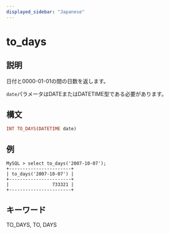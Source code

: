 ```yaml
---
displayed_sidebar: "Japanese"
---
```


# to_days

## 説明

日付と0000-01-01の間の日数を返します。

`date`パラメータはDATEまたはDATETIME型である必要があります。

## 構文

```Haskell
INT TO_DAYS(DATETIME date)
```

## 例

```Plain Text
MySQL > select to_days('2007-10-07');
+-----------------------+
| to_days('2007-10-07') |
+-----------------------+
|                733321 |
+-----------------------+
```

## キーワード

TO_DAYS, TO, DAYS
